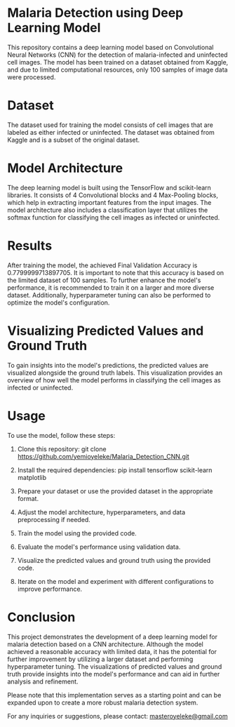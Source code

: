# Malaria Detection using Deep Learning Model
This repository contains a deep learning model based on Convolutional Neural Networks (CNN) for the detection of malaria-infected and uninfected cell images. The model has been trained on a dataset obtained from Kaggle, and due to limited computational resources, only 100 samples of image data were processed.

# Dataset
The dataset used for training the model consists of cell images that are labeled as either infected or uninfected. The dataset was obtained from Kaggle and is a subset of the original dataset.

# Model Architecture
The deep learning model is built using the TensorFlow and scikit-learn libraries. It consists of 4 Convolutional blocks and 4 Max-Pooling blocks, which help in extracting important features from the input images. The model architecture also includes a classification layer that utilizes the softmax function for classifying the cell images as infected or uninfected.

# Results
After training the model, the achieved Final Validation Accuracy is 0.7799999713897705. It is important to note that this accuracy is based on the limited dataset of 100 samples. To further enhance the model's performance, it is recommended to train it on a larger and more diverse dataset. Additionally, hyperparameter tuning can also be performed to optimize the model's configuration.

# Visualizing Predicted Values and Ground Truth
To gain insights into the model's predictions, the predicted values are visualized alongside the ground truth labels. This visualization provides an overview of how well the model performs in classifying the cell images as infected or uninfected.

# Usage
To use the model, follow these steps:

1. Clone this repository: git clone https://github.com/yemioyeleke/Malaria_Detection_CNN.git

2. Install the required dependencies: pip install tensorflow scikit-learn matplotlib

3. Prepare your dataset or use the provided dataset in the appropriate format.

4. Adjust the model architecture, hyperparameters, and data preprocessing if needed.

5. Train the model using the provided code.

6. Evaluate the model's performance using validation data.

7. Visualize the predicted values and ground truth using the provided code.

8. Iterate on the model and experiment with different configurations to improve performance.

# Conclusion
This project demonstrates the development of a deep learning model for malaria detection based on a CNN architecture. Although the model achieved a reasonable accuracy with limited data, it has the potential for further improvement by utilizing a larger dataset and performing hyperparameter tuning. The visualizations of predicted values and ground truth provide insights into the model's performance and can aid in further analysis and refinement.

Please note that this implementation serves as a starting point and can be expanded upon to create a more robust malaria detection system.

For any inquiries or suggestions, please contact: masteroyeleke@gmail.com
